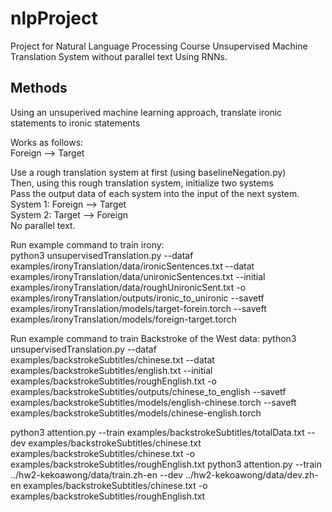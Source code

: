 # nlpProject
Project for Natural Language Processing Course
Unsupervised Machine Translation System without parallel text
Using RNNs. 

## Methods
Using an unsuperived machine learning approach, translate ironic statements to ironic statements  

Works as follows:  
Foreign --> Target  

Use a rough translation system at first (using baselineNegation.py)  
Then, using this rough translation system, initialize two systems  
Pass the output data of each system into the input of the next system.  
System 1: Foreign --> Target  
System 2: Target --> Foreign  
No parallel text.  

Run example command to train irony:  
python3 unsupervisedTranslation.py --dataf examples/ironyTranslation/data/ironicSentences.txt --datat examples/ironyTranslation/data/unironicSentences.txt --initial examples/ironyTranslation/data/roughUnironicSent.txt -o examples/ironyTranslation/outputs/ironic_to_unironic --savetf examples/ironyTranslation/models/target-forein.torch --saveft examples/ironyTranslation/models/foreign-target.torch

Run example command to train Backstroke of the West data: 
python3 unsupervisedTranslation.py --dataf examples/backstrokeSubtitles/chinese.txt --datat examples/backstrokeSubtitles/english.txt --initial examples/backstrokeSubtitles/roughEnglish.txt -o examples/backstrokeSubtitles/outputs/chinese_to_english --savetf examples/backstrokeSubtitles/models/english-chinese.torch --saveft examples/backstrokeSubtitles/models/chinese-english.torch  

python3 attention.py --train examples/backstrokeSubtitles/totalData.txt --dev examples/backstrokeSubtitles/chinese.txt examples/backstrokeSubtitles/chinese.txt -o examples/backstrokeSubtitles/roughEnglish.txt
python3 attention.py --train ../hw2-kekoawong/data/train.zh-en --dev ../hw2-kekoawong/data/dev.zh-en examples/backstrokeSubtitles/chinese.txt -o examples/backstrokeSubtitles/roughEnglish.txt
